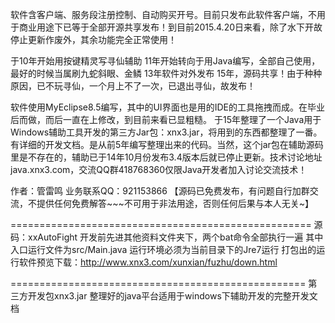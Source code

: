 软件含客户端、服务段注册控制、自动购买开号。目前只发布此软件客户端，不用于商业用途下已等于全部开源共享发布！到目前2015.4.20日来看，除了水下开故停止更新作废外，其余功能完全正常使用！


于10年开始用按键精灵写寻仙辅助
11年开始转向于用Java编写，全部自己使用，最好的时候当属刷九蛇斜眼、金鳞
13年软件对外发布
15年，源码共享！由于种种原因，已不玩寻仙，一个月上不了一次，已退出寻仙，故发布！

软件使用MyEclipse8.5编写，其中的UI界面也是用的IDE的工具拖拽而成。在毕业后而做，而后一直在上修改，到目前来看已显粗糙。
于15年整理了一个Java用于Windows辅助工具开发的第三方Jar包：xnx3.jar，将用到的东西都整理了一番。有详细的开发文档。是从前5年编写整理出来的代码。当然，这个jar包在辅助源码里是不存在的，辅助已于14年10月份发布3.4版本后就已停止更新。技术讨论地址java.xnx3.com，交流QQ群418768360仅限Java开发者加入讨论交流技术！

作者：管雷鸣
业务联系QQ：921153866
【源码已免费发布，有问题自行加群交流，不提供任何免费解答~~~不可用于非法用途，否则任何后果与本人无关~】


====================================================
源码：xxAutoFight
开发前先进其他资料文件夹下，两个bat命令全部执行一遍
其中入口运行文件为src/Main.java
运行环境必须为当前目录下的Jre7运行
打包出的运行软件预览下载：http://www.xnx3.com/xunxian/fuzhu/down.html



===================================================
第三方开发包xnx3.jar
整理好的java平台适用于windows下辅助开发的完整开发文档
